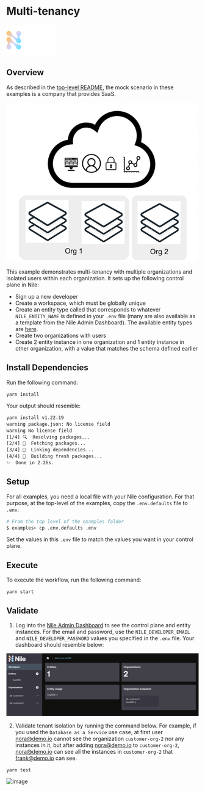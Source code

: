# Multi-tenancy

![image](../images/Nile-text-logo.png)

## Overview

As described in the [top-level README](../README.md), the mock scenario in these examples is a company that provides SaaS.

![image](../images/multi-tenancy.png)

This example demonstrates multi-tenancy with multiple organizations and isolated users within each organization.
It sets up the following control plane in Nile:

- Sign up a new developer
- Create a workspace, which must be globally unique
- Create an entity type called that corresponds to whatever `NILE_ENTITY_NAME` is defined in your `.env` file (many are also available as a template from the Nile Admin Dashboard).  The available entity types are [here](../usecases/).
- Create two organizations with users
- Create 2 entity instance in one organization and 1 entity instance in other organization, with a value that matches the schema defined earlier

## Install Dependencies

Run the following command:

```
yarn install
```

Your output should resemble:

```bash
yarn install v1.22.19
warning package.json: No license field
warning No license field
[1/4] 🔍  Resolving packages...
[2/4] 🚚  Fetching packages...
[3/4] 🔗  Linking dependencies...
[4/4] 🔨  Building fresh packages...
✨  Done in 2.26s.
```

## Setup

For all examples, you need a local file with your Nile configuration.
For that purpose, at the top-level of the examples, copy the `.env.defaults` file to `.env`:

```bash
# From the top level of the examples folder
$ examples> cp .env.defaults .env
```

Set the values in this `.env` file to match the values you want in your control plane.


## Execute

To execute the workflow, run the following command:

```
yarn start
```

## Validate

1. Log into the [Nile Admin Dashboard](https://nad.thenile.dev/) to see the control plane and entity instances.  For the email and password, use the `NILE_DEVELOPER_EMAIL` and `NILE_DEVELOPER_PASSWORD` values you specified in the `.env` file.  Your dashboard should resemble below:

![image](images/nad.png)

2. Validate tenant isolation by running the command below. For example, if you used the `Database as a Service` use case, at first user nora@demo.io cannot see the organization `customer-org-2` nor any instances in it, but after adding nora@demo.io to `customer-org-2`, nora@demo.io can see all the instances in `customer-org-2` that frank@demo.io can see.

```
yarn test
```

![image](../images/multi-tenancy-users.png)
